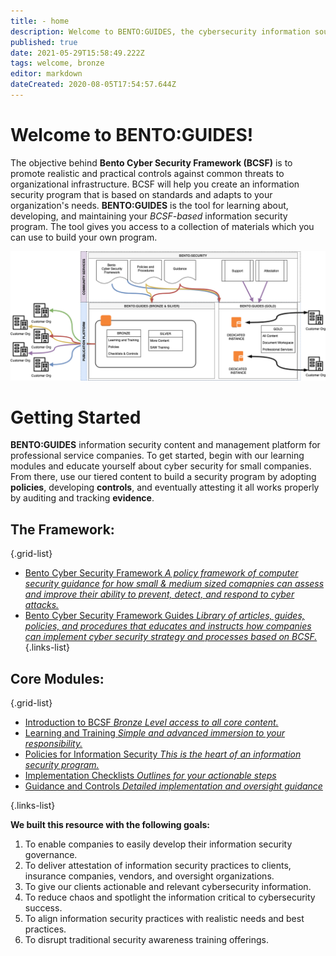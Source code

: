 ```yaml
---
title: - home
description: Welcome to BENTO:GUIDES, the cybersecurity information source for clients and guests.
published: true
date: 2021-05-29T15:58:49.222Z
tags: welcome, bronze
editor: markdown
dateCreated: 2020-08-05T17:54:57.644Z
---
```


# Welcome to BENTO:GUIDES!
The objective behind **Bento Cyber Security Framework (BCSF)** is to promote realistic and practical controls against common threats to organizational infrastructure. BCSF will help you create an information security program that is based on standards and adapts to your organization's needs.  **BENTO:GUIDES** is the tool for learning about, developing, and maintaining your *BCSF-based* information security program. The tool gives you access to a collection of materials which you can use to build your own program. 

![bentosecurityproject_v1.svg](/public/bentosecurityproject_v2.png)

# Getting Started
**BENTO:GUIDES** information security content and management platform for professional service companies. To get started, begin with our learning modules and educate yourself about cyber security for small companies.  From there, use our tiered content to build a security program by adopting **policies**, developing **controls**, and eventually attesting it all works properly by auditing and tracking **evidence**. 

## The Framework:
{.grid-list}
- [Bento Cyber Security Framework *A policy framework of computer security guidance for how small & medium sized comapnies can assess and improve their ability to prevent, detect, and respond to cyber attacks.*](/bcsf)
- [Bento Cyber Security Framework Guides *Library of articles, guides, policies, and procedures that educates and instructs how companies can implement cyber security strategy and processes based on BCSF.*](/bronze-controls)
{.links-list}


## Core Modules:

{.grid-list}
- [Introduction to BCSF *Bronze Level access to all core content.*](/home-subscriptions-bronze)
- [Learning and Training *Simple and advanced immersion to your responsibility.*](/bronze-training)
- [Policies for Information Security *This is the heart of an information security program.*](/bronze-policies)
- [Implementation Checklists *Outlines for your actionable steps*](/bronze-checklists)
- [Guidance and Controls *Detailed implementation and oversight guidance*](/bronze-controls)

{.links-list}


**We built this resource with the following goals:**

1. To enable companies to easily develop their information security governance.
1. To deliver attestation of information security practices to clients, insurance companies, vendors, and oversight organizations.
1. To give our clients actionable and relevant cybersecurity information.
1. To reduce chaos and spotlight the information critical to cybersecurity success.
1. To align information security practices with realistic needs and best practices.
1. To disrupt traditional security awareness training offerings.




